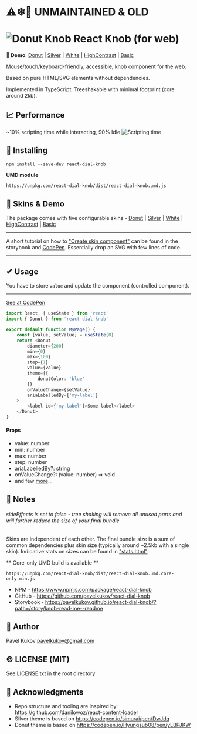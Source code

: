 # ⚠❄👴 UNMAINTAINED & OLD

# ![Donut Knob](/docs/images/donut-konb-48.gif) React Knob (for web)
**🦚 Demo**: [Donut](https://pavelkukov.github.io/react-dial-knob/?path=/story/knob-skins--donut) | [Silver](https://pavelkukov.github.io/react-dial-knob/?path=/story/knob-skins--silver) | [White](https://pavelkukov.github.io/react-dial-knob/?path=/story/knob-skins--white) | [HighContrast](https://pavelkukov.github.io/react-dial-knob/?path=/story/knob-skins--high-contrast) | [Basic](https://pavelkukov.github.io/react-dial-knob/?path=/story/knob-skins--basic)


Mouse/touch/keyboard-friendly, accessible, knob component for the web.

Based on pure HTML/SVG elements without dependencies.

Implemented in TypeScript. Treeshakable with minimal footprint (core around 2kb).

## 📈 Performance
~10% scripting time while interacting, 90% Idle
![Scripting time](/docs/images/scripting-only-2021.png)


## 🧩 Installing
```shell
npm install --save-dev react-dial-knob
```
**UMD module**
```html
https://unpkg.com/react-dial-knob/dist/react-dial-knob.umd.js
```


## 🦚 Skins & Demo
The package comes with five configurable skins - [Donut](https://pavelkukov.github.io/react-dial-knob/?path=/story/knob-skins--donut) | [Silver](https://pavelkukov.github.io/react-dial-knob/?path=/story/knob-skins--silver) | [White](https://pavelkukov.github.io/react-dial-knob/?path=/story/knob-skins--white) | [HighContrast](https://pavelkukov.github.io/react-dial-knob/?path=/story/knob-skins--high-contrast) | [Basic](https://pavelkukov.github.io/react-dial-knob/?path=/story/knob-skins--basic)

_________________________________________________________________________
A short tutorial on how to ["Create skin component"](https://pavelkukov.github.io/react-dial-knob/?path=/story/knob-knob-component--create-skin) can be found in the storybook and [CodePen](https://codepen.io/pavelkukov/pen/LYVOLoO?editors=0010). Essentially drop an SVG with few lines of code.
_________________________________________________________________________


## ✔ Usage
You have to store `value` and update the component (controlled component).
_________________________________________________________________________
[See at CodePen](https://codepen.io/pavelkukov/pen/xxGgZvL?editors=0010)

```typescript
import React, { useState } from 'react'
import { Donut } from 'react-dial-knob'

export default function MyPage() {
    const [value, setValue] = useState(0)
    return <Donut
        diameter={200}
        min={0}
        max={100}
        step={1}
        value={value}
        theme={{
            donutColor: 'blue'
        }}
        onValueChange={setValue}
        ariaLabelledBy={'my-label'}
    >
        <label id={'my-label'}>Some label</label>
    </Donut>
}
```


#### Props
* value: number
* min: number
* max: number
* step: number
* ariaLabelledBy?: string
* onValueChange?: (value: number) => void
* and few [more](https://pavelkukov.github.io/react-dial-knob/?path=/story/knob-knob-component--props)...

## 🧾 Notes

###### sideEffects is set to false - tree shaking will remove all unused parts and will further reduce the size of your final bundle.

Skins are independent of each other. The final bundle size is a sum of common dependencies plus skin size (typically around ~2.5kb with a single skin). Indicative stats on sizes can be found in ["stats.html"](https://github.com/pavelkukov/react-dial-knob/blob/master/stats.html)

** Core-only UMD build is available **
```
https://unpkg.com/react-dial-knob/dist/react-dial-knob.umd.core-only.min.js
```

* NPM - https://www.npmjs.com/package/react-dial-knob
* GitHub - https://github.com/pavelkukov/react-dial-knob
* Storybook - https://pavelkukov.github.io/react-dial-knob/?path=/story/knob-read-me--readme



## 👋 Author
Pavel Kukov <pavelkukov@gmail.com>


## © LICENSE (MIT)
See LICENSE.txt in the root directory


## 🙌 Acknowledgments
* Repo structure and tooling are inspired by: https://github.com/danilowoz/react-content-loader
* Silver theme is based on https://codepen.io/simurai/pen/DwJdq
* Donut theme is based on https://codepen.io/Hyungsub08/pen/yLBPJKW
